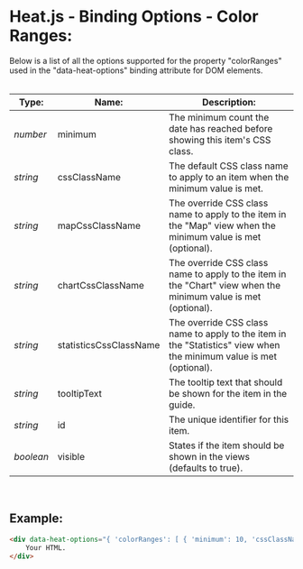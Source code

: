 # Heat.js - Binding Options - Color Ranges:

Below is a list of all the options supported for the property "colorRanges" used in the "data-heat-options" binding attribute for DOM elements.
<br>
<br>


| Type: | Name: | Description: |
| --- | --- | --- |
| *number* | minimum | The minimum count the date has reached before showing this item's CSS class. |
| *string* | cssClassName | The default CSS class name to apply to an item when the minimum value is met. |
| *string* | mapCssClassName | The override CSS class name to apply to the item in the "Map" view when the minimum value is met (optional). |
| *string* | chartCssClassName | The override CSS class name to apply to the item in the "Chart" view when the minimum value is met (optional). |
| *string* | statisticsCssClassName | The override CSS class name to apply to the item in the "Statistics" view when the minimum value is met (optional). |
| *string* | tooltipText | The tooltip text that should be shown for the item in the guide. |
| *string* | id | The unique identifier for this item. |
| *boolean* | visible | States if the item should be shown in the views (defaults to true). |

<br>


## Example:

```markdown
<div data-heat-options="{ 'colorRanges': [ { 'minimum': 10, 'cssClassName': 'day-color-1' }, { 'minimum': 15, 'cssClassName': 'day-color-2' }, { 'minimum': 20, 'cssClassName': 'day-color-3' }, { 'minimum': 25, 'cssClassName': 'day-color-4' } ] }">
    Your HTML.
</div>
```

